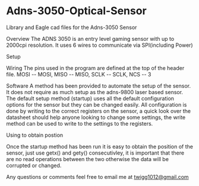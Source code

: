 # Adns-3050-Optical-Sensor
Library and Eagle cad files for the Adns-3050 Sensor

Overview
The ADNS 3050 is an entry level gaming sensor with up to 2000cpi resolution. It uses 6 wires to communicate via SPI(including Power)


Setup

Wiring
The pins used in the program are defined at the top of the header file.
MOSI -- MOSI, 
MISO -- MISO, 
SCLK -- SCLK, 
NCS -- 3 


Software
A method has been provided to automate the setup of the sensor. It does not require as much setup as the adns-9800 laser based sensor. The default setup method (startup) uses all the default configuration options for the sensor but they can be changed easily. All configuration is done by writing to the correct registers on the sensor, a quick look over the datasheet should help anyone looking to change some settings, the write method can be used to write to the settings to the registers.  







Using to obtain postion

Once the startup method has been run it is easy to obtain the position of the sensor, just use getx() and gety() consecutivley, it is important that there are no read operations between the two otherwise the data will be corrupted or changed.  



Any questions or comments feel free to email me at twigg1012@gmail.com
